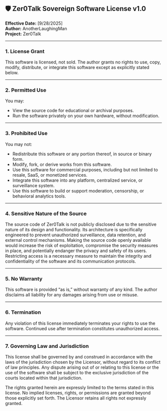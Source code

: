 
## 🛡️ Zer0Talk Sovereign Software License v1.0

**Effective Date:** [9/28/2025]  
**Author:** AnotherLaughingMan  
**Project:** Zer0Talk

---

### 1. **License Grant**

This software is licensed, not sold. The author grants no rights to use, copy, modify, distribute, or integrate this software except as explicitly stated below.

---

### 2. **Permitted Use**

You may:
- View the source code for educational or archival purposes.
- Run the software privately on your own hardware, without modification.

---

### 3. **Prohibited Use**

You may not:
- Redistribute this software or any portion thereof, in source or binary form.
- Modify, fork, or derive works from this software.
- Use this software for commercial purposes, including but not limited to resale, SaaS, or monetized services.
- Integrate this software into any platform, centralized service, or surveillance system.
- Use this software to build or support moderation, censorship, or behavioral analytics tools.

---

### 4. **Sensitive Nature of the Source**

The source code of Zer0Talk is not publicly disclosed due to the sensitive nature of its design and functionality. 
Its architecture is specifically engineered to prevent unauthorized surveillance, data retention, and external control mechanisms. 
Making the source code openly available would increase the risk of exploitation, compromise the security measures in place, and potentially endanger the privacy and safety of its users. 
Restricting access is a necessary measure to maintain the integrity and confidentiality of the software and its communication protocols.

---

### 5. **No Warranty**

This software is provided “as is,” without warranty of any kind. The author disclaims all liability for any damages arising from use or misuse.

---

### 6. **Termination**

Any violation of this license immediately terminates your rights to use the software. Continued use after termination constitutes unauthorized access.

---

### 7. **Governing Law and Jurisdiction**

This license shall be governed by and construed in accordance with the laws of the jurisdiction chosen by the Licensor, without regard to its conflict of law principles. Any dispute arising out of or relating to this license or the use of the software shall be subject to the exclusive jurisdiction of the courts located within that jurisdiction.

The rights granted herein are expressly limited to the terms stated in this license. No implied licenses, rights, or permissions are granted beyond those explicitly set forth. The Licensor retains all rights not expressly granted.
